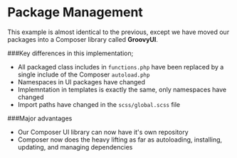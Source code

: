 # Package Management

This example is almost identical to the previous, except we have moved our packages into a Composer library called
**GroovyUI**.

###Key differences in this implementation;

- All packaged class includes in `functions.php` have been replaced by a single include of the Composer `autoload.php`
- Namespaces in UI packages have changed
- Implemntation in templates is exactly the same, only namespaces have changed
- Import paths have changed in the `scss/global.scss` file

###Major advantages

- Our Composer UI library can now have it's own repository
- Composer now does the heavy lifting as far as autoloading, installing, updating, and managing dependencies

